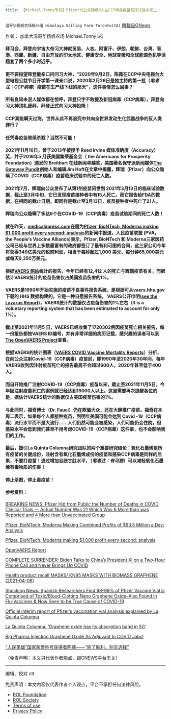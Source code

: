 ```yaml
---
title: 【Michael.Tonny专栏】Pfizer向公众隐瞒6人在CCP病毒疫苗临床试验中死亡
---
```

`温哥华扬帆农场枫叶组 Himalaya Sailing Farm Toronto(CA)` [轉載自GNews](https://gnews.org/zh-hans/1672811/)

作者： 加拿大温哥华扬帆农场  Michael.Tonny
![](https://assets.gnews.org/wp-content/uploads/2021/11/michael-2.jpg)
#### 拜习会，拜登向宇宙大帝习大神就贸易、人权、阿富汗、伊朗、朝鲜、台湾、香港、西藏、新疆、自由开放的印太地区、健康安全、地球变暖和全球能源危机等话题套了两个多小时近乎。

#### 更不要指望拜登能亲口问问习大神，“2020年9月2日，陈薇在CCP中央电视台大型电视公益节目开学第一课亲口说，2020年2月26日是她主持的第一批（*笔者注：CCP病毒*）疫苗在生产线下线的那天”，这件事情怎么回事？

#### 所有良知未泯人媒体都在惊呼，拜登只字不敢提及新冠病毒（CCP病毒），拜登向习大神顶礼膜拜，拜登正式向习大神投降！

#### CCP真能瞒天过海，世界从此不再追究中共向全世界发动生化武器战争的反人类罪行？

#### 任凭毒疫苗继续杀戮？当然不可能！

#### 2021年11月16日，曾于2013年被授予 Reed Irvine 媒体准确度（Accuracy）奖，并于2016年5 月获美国繁荣基金会（ the Americans for Prosperity Foundation）颁发的 Breitbart 在线新闻卓越奖，美国著名保守派新闻媒体[The Gateway Pundit](https://www.thegatewaypundit.com/)创始人和编辑Jim Hoft在文章中揭露，辉瑞（Pfizer）向公众隐瞒了COVID（CCP病毒）疫苗临床试验中的死亡人数。

#### 2021年7月，辉瑞向公众发布了从第1剂疫苗问世到 2021年3月13日的临床试验数据，截止至3月中旬，它已发现疫苗接种者中有15人死亡。而它报告给FDA的数据，在相同的截止日期，即同样是截止至3月13日，疫苗接种者中死亡了21人。

#### 辉瑞向公众隐瞒了多达6个在COVID-19（CCP病毒）疫苗试验期间的死亡人数！

#### 就在昨天，[medicalxpress.com](https://medicalxpress.com/)在题为[Pfizer, BioNTech, Moderna making $1,000 profit every second: analysis](https://medicalxpress.com/news/2021-11-pfizer-biontech-moderna-profit-analysis.html)的新闻中报道，人民疫苗联盟 (PVA，the People’s Vaccine Alliance)表示，Pfizer, BioNTech 和 Moderna三家医药公司已经与世界上多数最富有的政府都签订了最有利可图的合同，这三家公司今年将获得340亿美元的税前利润，相当于每秒超过1,000 美元、每分钟65,000美元或每天9,350万美元。

#### 根据[VAERS 网站](https://openvaers.com/covid-data/mortality)统计的报告，今年已经有12,412 人的死亡与辉瑞疫苗有关，而据估计VAERS统计的疫苗伤害仅占美国疫苗伤害的1%。

#### VAERS是1990年开始实施的疫苗不良事件报告系统，是根据可从vaers.hhs.gov下载的 HHS 数据构建的。它是一种自愿报告系统， VAERS公开申明([see the Lazarus Report](https://openvaers.com/images/r18hs017045-lazarus-final-report-20116.pdf))，VAERS统计的数据仅占疫苗伤害的1%左右（It is a voluntary reporting system that has been estimated to account for only 1%）。

#### 截止至2021年11月5 日，VAERS已经收集了1720302例因疫苗死亡相关报告，每一份报告都按VAERS ID编号，并有非常详细的病历记载，感兴趣的读者可以到[The OpenVAERS Project](https://openvaers.com/openvaers)查看。

#### 根据VAERS的统计图表（[VAERS COVID Vaccine Mortality Reports](https://openvaers.com/covid-data/mortality)）分析，在向公众注射Covid-19（CCP病毒）疫苗前，即1990年至2020年30年间，每年VAERS收到因注射疫苗死亡的报告最高不会超过600人，2020年甚至低于400人。

#### 而自开始推广注射COVID-19（CCP病毒）疫苗以来，截止至2021年11月5日，今年因注射疫苗死亡的案例就已经达到19000人以上。这里需要再次提醒各位的是，据估计VAERS统计的数据仅占美国疫苗伤害的1%。

#### 与此同时，福奇博士（Dr. Fauci）仍在欺骗大众，还在大肆推广疫苗。福奇在本周二表示，如果每个人都接种疫苗，到明年美国可能会达到 Covid -19（CCP病毒）流行水平而不是大流行……人们仍然可能会被感染，人们可能仍会住院，但感染水平会低到我们甚至不用考虑COVID-19（CCP病毒）这件事，也不会影响我们的工作。

#### 最后，援引La Quinta Columna研究团队的两个重要研究结论：氧化石墨烯是所有疫苗的关键成份，注射含有氧化石墨烯成份的疫苗和感染CCP病毒是同样的后果，不要打疫苗！通过增加谷胱甘肽水平，（*笔者注：有可能*）可以减轻氧化石墨烯有毒物质的伤害！

#### 停止杀戮，停止毒疫苗！

#### **参考资料：**

[BREAKING NEWS: Pfizer Hid from Public the Number of Deaths in COVID Clinical Trials — Actual Number Was 21 Which Was 6 More than was Reported and 4 More than Unvaccinated Group](https://www.thegatewaypundit.com/2021/11/huge-breaking-news-pfizer-hid-public-number-deaths-covid-clinical-trials-actual-number-21-6-reported-4-unvaccinated-group/)

[Pfizer, BioNTech, Moderna Making Combined Profits of $93.5 Million a Day: Analysis](https://www.thegatewaypundit.com/2021/11/pfizer-biontech-moderna-making-combined-profits-93-5-million-day-analysis/)

[Pfizer, BioNTech, Moderna making $1,000 profit every second: analysis](https://medicalxpress.com/news/2021-11-pfizer-biontech-moderna-profit-analysis.html)

[OpenVAERS Report](https://openvaers.com/openvaers)

[COMPLETE SURRENDER: Biden Talks to China’s President Xi on a Two-Hour Phone Call and Never Brings Up COVID](https://www.thegatewaypundit.com/2021/11/complete-surrender-biden-talks-chinas-president-xi-two-hour-phone-call-never-brings-covid/)

[Health product recall MASKS/ KN95 MASKS WITH BIOMASS GRAPHENE (2021-04-08)](https://recalls-rappels.canada.ca/en/alert-recall/masks-kn95-masks-biomass-graphene-2021-04-08)

[Shocking News: Spanish Researchers Find 98-99% of Pfizer Vaccine Vial is Comprised of Toxic/Blood-Clotting Nano Graphene Oxide–Also Found in Flu-Vaccines & Now Seen to be True Cause of COVID-19](https://everydayconcerned.net/2021/07/05/shocking-news-spanish-researchers-find-98-99-of-pfizer-vaccine-vial-is-comprised-of-toxic-blood-clotting-nano-graphene-oxide-also-found-in-flu-vaccines-now-seen-to-be-true-cause-of-covid-19/)

[Official interim report of Pfizer’s vaccination vial analysis explained by La Quinta Columna](https://www.orwell.city/2021/06/vaccination-vial-analysis-explained.html)

[La Quinta Columna: ‘Graphene oxide has its absorption band in 5G’](https://www.orwell.city/2021/06/la-quinta-columna-graphene-5G.html)

[Big Pharma Injecting Graphene Oxide As Adjuvant In COVID Jabs!](https://principia-scientific.com/big-pharma-injecting-graphene-oxide-as-adjuvant-in-covid-jabs/)

[“人民英雄”国家荣誉称号获得者陈薇——“除了胜利，别无选择”](http://cpc.people.com.cn/n1/2020/0912/c64387-31858861.html)

（免责声明：本文只代表作者观点，跟GNEWS平台无关）

* * *

编辑、校对 ctt

 

免责声明：本文内容仅代表作者个人观点，平台不承担任何法律风险。

- [ROL Foundation](https://rolfoundation.org/)
- [ROL Society](https://rolsociety.org/)
- [Terms of use](https://gnews.org/terms-of-use-3/)
- [Privacy Policy](https://gnews.org/privacy-policy/)
